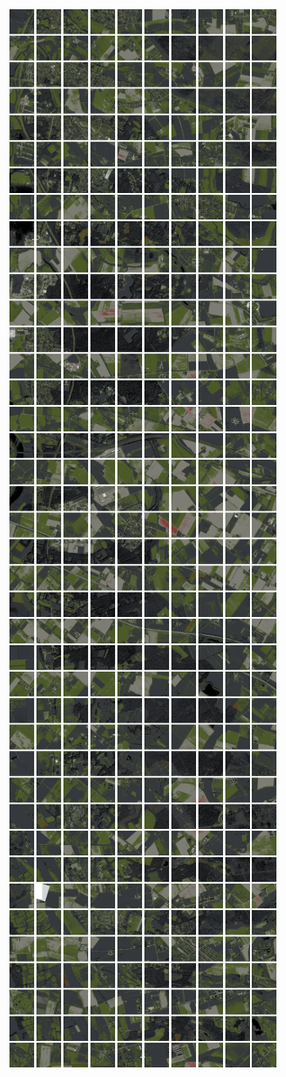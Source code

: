 <html>
<div>
<img src="https://github.com/HakkaTjakka/NL_TILE_MAP/blob/main/18/629/-1033/r.6290.-10330.png" height="44" width="44">
<img src="https://github.com/HakkaTjakka/NL_TILE_MAP/blob/main/18/629/-1033/r.6291.-10330.png" height="44" width="44">
<img src="https://github.com/HakkaTjakka/NL_TILE_MAP/blob/main/18/629/-1033/r.6292.-10330.png" height="44" width="44">
<img src="https://github.com/HakkaTjakka/NL_TILE_MAP/blob/main/18/629/-1033/r.6293.-10330.png" height="44" width="44">
<img src="https://github.com/HakkaTjakka/NL_TILE_MAP/blob/main/18/629/-1033/r.6294.-10330.png" height="44" width="44">
<img src="https://github.com/HakkaTjakka/NL_TILE_MAP/blob/main/18/629/-1033/r.6295.-10330.png" height="44" width="44">
<img src="https://github.com/HakkaTjakka/NL_TILE_MAP/blob/main/18/629/-1033/r.6296.-10330.png" height="44" width="44">
<img src="https://github.com/HakkaTjakka/NL_TILE_MAP/blob/main/18/629/-1033/r.6297.-10330.png" height="44" width="44">
<img src="https://github.com/HakkaTjakka/NL_TILE_MAP/blob/main/18/629/-1033/r.6298.-10330.png" height="44" width="44">
<img src="https://github.com/HakkaTjakka/NL_TILE_MAP/blob/main/18/629/-1033/r.6299.-10330.png" height="44" width="44">
<img src="https://github.com/HakkaTjakka/NL_TILE_MAP/blob/main/18/630/-1033/r.6300.-10330.png" height="44" width="44">
<img src="https://github.com/HakkaTjakka/NL_TILE_MAP/blob/main/18/630/-1033/r.6301.-10330.png" height="44" width="44">
<img src="https://github.com/HakkaTjakka/NL_TILE_MAP/blob/main/18/630/-1033/r.6302.-10330.png" height="44" width="44">
<img src="https://github.com/HakkaTjakka/NL_TILE_MAP/blob/main/18/630/-1033/r.6303.-10330.png" height="44" width="44">
<img src="https://github.com/HakkaTjakka/NL_TILE_MAP/blob/main/18/630/-1033/r.6304.-10330.png" height="44" width="44">
<img src="https://github.com/HakkaTjakka/NL_TILE_MAP/blob/main/18/630/-1033/r.6305.-10330.png" height="44" width="44">
<img src="https://github.com/HakkaTjakka/NL_TILE_MAP/blob/main/18/630/-1033/r.6306.-10330.png" height="44" width="44">
<img src="https://github.com/HakkaTjakka/NL_TILE_MAP/blob/main/18/630/-1033/r.6307.-10330.png" height="44" width="44">
<img src="https://github.com/HakkaTjakka/NL_TILE_MAP/blob/main/18/630/-1033/r.6308.-10330.png" height="44" width="44">
<img src="https://github.com/HakkaTjakka/NL_TILE_MAP/blob/main/18/630/-1033/r.6309.-10330.png" height="44" width="44">
<br>
<img src="https://github.com/HakkaTjakka/NL_TILE_MAP/blob/main/18/629/-1033/r.6290.-10329.png" height="44" width="44">
<img src="https://github.com/HakkaTjakka/NL_TILE_MAP/blob/main/18/629/-1033/r.6291.-10329.png" height="44" width="44">
<img src="https://github.com/HakkaTjakka/NL_TILE_MAP/blob/main/18/629/-1033/r.6292.-10329.png" height="44" width="44">
<img src="https://github.com/HakkaTjakka/NL_TILE_MAP/blob/main/18/629/-1033/r.6293.-10329.png" height="44" width="44">
<img src="https://github.com/HakkaTjakka/NL_TILE_MAP/blob/main/18/629/-1033/r.6294.-10329.png" height="44" width="44">
<img src="https://github.com/HakkaTjakka/NL_TILE_MAP/blob/main/18/629/-1033/r.6295.-10329.png" height="44" width="44">
<img src="https://github.com/HakkaTjakka/NL_TILE_MAP/blob/main/18/629/-1033/r.6296.-10329.png" height="44" width="44">
<img src="https://github.com/HakkaTjakka/NL_TILE_MAP/blob/main/18/629/-1033/r.6297.-10329.png" height="44" width="44">
<img src="https://github.com/HakkaTjakka/NL_TILE_MAP/blob/main/18/629/-1033/r.6298.-10329.png" height="44" width="44">
<img src="https://github.com/HakkaTjakka/NL_TILE_MAP/blob/main/18/629/-1033/r.6299.-10329.png" height="44" width="44">
<img src="https://github.com/HakkaTjakka/NL_TILE_MAP/blob/main/18/630/-1033/r.6300.-10329.png" height="44" width="44">
<img src="https://github.com/HakkaTjakka/NL_TILE_MAP/blob/main/18/630/-1033/r.6301.-10329.png" height="44" width="44">
<img src="https://github.com/HakkaTjakka/NL_TILE_MAP/blob/main/18/630/-1033/r.6302.-10329.png" height="44" width="44">
<img src="https://github.com/HakkaTjakka/NL_TILE_MAP/blob/main/18/630/-1033/r.6303.-10329.png" height="44" width="44">
<img src="https://github.com/HakkaTjakka/NL_TILE_MAP/blob/main/18/630/-1033/r.6304.-10329.png" height="44" width="44">
<img src="https://github.com/HakkaTjakka/NL_TILE_MAP/blob/main/18/630/-1033/r.6305.-10329.png" height="44" width="44">
<img src="https://github.com/HakkaTjakka/NL_TILE_MAP/blob/main/18/630/-1033/r.6306.-10329.png" height="44" width="44">
<img src="https://github.com/HakkaTjakka/NL_TILE_MAP/blob/main/18/630/-1033/r.6307.-10329.png" height="44" width="44">
<img src="https://github.com/HakkaTjakka/NL_TILE_MAP/blob/main/18/630/-1033/r.6308.-10329.png" height="44" width="44">
<img src="https://github.com/HakkaTjakka/NL_TILE_MAP/blob/main/18/630/-1033/r.6309.-10329.png" height="44" width="44">
<br>
<img src="https://github.com/HakkaTjakka/NL_TILE_MAP/blob/main/18/629/-1033/r.6290.-10328.png" height="44" width="44">
<img src="https://github.com/HakkaTjakka/NL_TILE_MAP/blob/main/18/629/-1033/r.6291.-10328.png" height="44" width="44">
<img src="https://github.com/HakkaTjakka/NL_TILE_MAP/blob/main/18/629/-1033/r.6292.-10328.png" height="44" width="44">
<img src="https://github.com/HakkaTjakka/NL_TILE_MAP/blob/main/18/629/-1033/r.6293.-10328.png" height="44" width="44">
<img src="https://github.com/HakkaTjakka/NL_TILE_MAP/blob/main/18/629/-1033/r.6294.-10328.png" height="44" width="44">
<img src="https://github.com/HakkaTjakka/NL_TILE_MAP/blob/main/18/629/-1033/r.6295.-10328.png" height="44" width="44">
<img src="https://github.com/HakkaTjakka/NL_TILE_MAP/blob/main/18/629/-1033/r.6296.-10328.png" height="44" width="44">
<img src="https://github.com/HakkaTjakka/NL_TILE_MAP/blob/main/18/629/-1033/r.6297.-10328.png" height="44" width="44">
<img src="https://github.com/HakkaTjakka/NL_TILE_MAP/blob/main/18/629/-1033/r.6298.-10328.png" height="44" width="44">
<img src="https://github.com/HakkaTjakka/NL_TILE_MAP/blob/main/18/629/-1033/r.6299.-10328.png" height="44" width="44">
<img src="https://github.com/HakkaTjakka/NL_TILE_MAP/blob/main/18/630/-1033/r.6300.-10328.png" height="44" width="44">
<img src="https://github.com/HakkaTjakka/NL_TILE_MAP/blob/main/18/630/-1033/r.6301.-10328.png" height="44" width="44">
<img src="https://github.com/HakkaTjakka/NL_TILE_MAP/blob/main/18/630/-1033/r.6302.-10328.png" height="44" width="44">
<img src="https://github.com/HakkaTjakka/NL_TILE_MAP/blob/main/18/630/-1033/r.6303.-10328.png" height="44" width="44">
<img src="https://github.com/HakkaTjakka/NL_TILE_MAP/blob/main/18/630/-1033/r.6304.-10328.png" height="44" width="44">
<img src="https://github.com/HakkaTjakka/NL_TILE_MAP/blob/main/18/630/-1033/r.6305.-10328.png" height="44" width="44">
<img src="https://github.com/HakkaTjakka/NL_TILE_MAP/blob/main/18/630/-1033/r.6306.-10328.png" height="44" width="44">
<img src="https://github.com/HakkaTjakka/NL_TILE_MAP/blob/main/18/630/-1033/r.6307.-10328.png" height="44" width="44">
<img src="https://github.com/HakkaTjakka/NL_TILE_MAP/blob/main/18/630/-1033/r.6308.-10328.png" height="44" width="44">
<img src="https://github.com/HakkaTjakka/NL_TILE_MAP/blob/main/18/630/-1033/r.6309.-10328.png" height="44" width="44">
<br>
<img src="https://github.com/HakkaTjakka/NL_TILE_MAP/blob/main/18/629/-1033/r.6290.-10327.png" height="44" width="44">
<img src="https://github.com/HakkaTjakka/NL_TILE_MAP/blob/main/18/629/-1033/r.6291.-10327.png" height="44" width="44">
<img src="https://github.com/HakkaTjakka/NL_TILE_MAP/blob/main/18/629/-1033/r.6292.-10327.png" height="44" width="44">
<img src="https://github.com/HakkaTjakka/NL_TILE_MAP/blob/main/18/629/-1033/r.6293.-10327.png" height="44" width="44">
<img src="https://github.com/HakkaTjakka/NL_TILE_MAP/blob/main/18/629/-1033/r.6294.-10327.png" height="44" width="44">
<img src="https://github.com/HakkaTjakka/NL_TILE_MAP/blob/main/18/629/-1033/r.6295.-10327.png" height="44" width="44">
<img src="https://github.com/HakkaTjakka/NL_TILE_MAP/blob/main/18/629/-1033/r.6296.-10327.png" height="44" width="44">
<img src="https://github.com/HakkaTjakka/NL_TILE_MAP/blob/main/18/629/-1033/r.6297.-10327.png" height="44" width="44">
<img src="https://github.com/HakkaTjakka/NL_TILE_MAP/blob/main/18/629/-1033/r.6298.-10327.png" height="44" width="44">
<img src="https://github.com/HakkaTjakka/NL_TILE_MAP/blob/main/18/629/-1033/r.6299.-10327.png" height="44" width="44">
<img src="https://github.com/HakkaTjakka/NL_TILE_MAP/blob/main/18/630/-1033/r.6300.-10327.png" height="44" width="44">
<img src="https://github.com/HakkaTjakka/NL_TILE_MAP/blob/main/18/630/-1033/r.6301.-10327.png" height="44" width="44">
<img src="https://github.com/HakkaTjakka/NL_TILE_MAP/blob/main/18/630/-1033/r.6302.-10327.png" height="44" width="44">
<img src="https://github.com/HakkaTjakka/NL_TILE_MAP/blob/main/18/630/-1033/r.6303.-10327.png" height="44" width="44">
<img src="https://github.com/HakkaTjakka/NL_TILE_MAP/blob/main/18/630/-1033/r.6304.-10327.png" height="44" width="44">
<img src="https://github.com/HakkaTjakka/NL_TILE_MAP/blob/main/18/630/-1033/r.6305.-10327.png" height="44" width="44">
<img src="https://github.com/HakkaTjakka/NL_TILE_MAP/blob/main/18/630/-1033/r.6306.-10327.png" height="44" width="44">
<img src="https://github.com/HakkaTjakka/NL_TILE_MAP/blob/main/18/630/-1033/r.6307.-10327.png" height="44" width="44">
<img src="https://github.com/HakkaTjakka/NL_TILE_MAP/blob/main/18/630/-1033/r.6308.-10327.png" height="44" width="44">
<img src="https://github.com/HakkaTjakka/NL_TILE_MAP/blob/main/18/630/-1033/r.6309.-10327.png" height="44" width="44">
<br>
<img src="https://github.com/HakkaTjakka/NL_TILE_MAP/blob/main/18/629/-1033/r.6290.-10326.png" height="44" width="44">
<img src="https://github.com/HakkaTjakka/NL_TILE_MAP/blob/main/18/629/-1033/r.6291.-10326.png" height="44" width="44">
<img src="https://github.com/HakkaTjakka/NL_TILE_MAP/blob/main/18/629/-1033/r.6292.-10326.png" height="44" width="44">
<img src="https://github.com/HakkaTjakka/NL_TILE_MAP/blob/main/18/629/-1033/r.6293.-10326.png" height="44" width="44">
<img src="https://github.com/HakkaTjakka/NL_TILE_MAP/blob/main/18/629/-1033/r.6294.-10326.png" height="44" width="44">
<img src="https://github.com/HakkaTjakka/NL_TILE_MAP/blob/main/18/629/-1033/r.6295.-10326.png" height="44" width="44">
<img src="https://github.com/HakkaTjakka/NL_TILE_MAP/blob/main/18/629/-1033/r.6296.-10326.png" height="44" width="44">
<img src="https://github.com/HakkaTjakka/NL_TILE_MAP/blob/main/18/629/-1033/r.6297.-10326.png" height="44" width="44">
<img src="https://github.com/HakkaTjakka/NL_TILE_MAP/blob/main/18/629/-1033/r.6298.-10326.png" height="44" width="44">
<img src="https://github.com/HakkaTjakka/NL_TILE_MAP/blob/main/18/629/-1033/r.6299.-10326.png" height="44" width="44">
<img src="https://github.com/HakkaTjakka/NL_TILE_MAP/blob/main/18/630/-1033/r.6300.-10326.png" height="44" width="44">
<img src="https://github.com/HakkaTjakka/NL_TILE_MAP/blob/main/18/630/-1033/r.6301.-10326.png" height="44" width="44">
<img src="https://github.com/HakkaTjakka/NL_TILE_MAP/blob/main/18/630/-1033/r.6302.-10326.png" height="44" width="44">
<img src="https://github.com/HakkaTjakka/NL_TILE_MAP/blob/main/18/630/-1033/r.6303.-10326.png" height="44" width="44">
<img src="https://github.com/HakkaTjakka/NL_TILE_MAP/blob/main/18/630/-1033/r.6304.-10326.png" height="44" width="44">
<img src="https://github.com/HakkaTjakka/NL_TILE_MAP/blob/main/18/630/-1033/r.6305.-10326.png" height="44" width="44">
<img src="https://github.com/HakkaTjakka/NL_TILE_MAP/blob/main/18/630/-1033/r.6306.-10326.png" height="44" width="44">
<img src="https://github.com/HakkaTjakka/NL_TILE_MAP/blob/main/18/630/-1033/r.6307.-10326.png" height="44" width="44">
<img src="https://github.com/HakkaTjakka/NL_TILE_MAP/blob/main/18/630/-1033/r.6308.-10326.png" height="44" width="44">
<img src="https://github.com/HakkaTjakka/NL_TILE_MAP/blob/main/18/630/-1033/r.6309.-10326.png" height="44" width="44">
<br>
<img src="https://github.com/HakkaTjakka/NL_TILE_MAP/blob/main/18/629/-1033/r.6290.-10325.png" height="44" width="44">
<img src="https://github.com/HakkaTjakka/NL_TILE_MAP/blob/main/18/629/-1033/r.6291.-10325.png" height="44" width="44">
<img src="https://github.com/HakkaTjakka/NL_TILE_MAP/blob/main/18/629/-1033/r.6292.-10325.png" height="44" width="44">
<img src="https://github.com/HakkaTjakka/NL_TILE_MAP/blob/main/18/629/-1033/r.6293.-10325.png" height="44" width="44">
<img src="https://github.com/HakkaTjakka/NL_TILE_MAP/blob/main/18/629/-1033/r.6294.-10325.png" height="44" width="44">
<img src="https://github.com/HakkaTjakka/NL_TILE_MAP/blob/main/18/629/-1033/r.6295.-10325.png" height="44" width="44">
<img src="https://github.com/HakkaTjakka/NL_TILE_MAP/blob/main/18/629/-1033/r.6296.-10325.png" height="44" width="44">
<img src="https://github.com/HakkaTjakka/NL_TILE_MAP/blob/main/18/629/-1033/r.6297.-10325.png" height="44" width="44">
<img src="https://github.com/HakkaTjakka/NL_TILE_MAP/blob/main/18/629/-1033/r.6298.-10325.png" height="44" width="44">
<img src="https://github.com/HakkaTjakka/NL_TILE_MAP/blob/main/18/629/-1033/r.6299.-10325.png" height="44" width="44">
<img src="https://github.com/HakkaTjakka/NL_TILE_MAP/blob/main/18/630/-1033/r.6300.-10325.png" height="44" width="44">
<img src="https://github.com/HakkaTjakka/NL_TILE_MAP/blob/main/18/630/-1033/r.6301.-10325.png" height="44" width="44">
<img src="https://github.com/HakkaTjakka/NL_TILE_MAP/blob/main/18/630/-1033/r.6302.-10325.png" height="44" width="44">
<img src="https://github.com/HakkaTjakka/NL_TILE_MAP/blob/main/18/630/-1033/r.6303.-10325.png" height="44" width="44">
<img src="https://github.com/HakkaTjakka/NL_TILE_MAP/blob/main/18/630/-1033/r.6304.-10325.png" height="44" width="44">
<img src="https://github.com/HakkaTjakka/NL_TILE_MAP/blob/main/18/630/-1033/r.6305.-10325.png" height="44" width="44">
<img src="https://github.com/HakkaTjakka/NL_TILE_MAP/blob/main/18/630/-1033/r.6306.-10325.png" height="44" width="44">
<img src="https://github.com/HakkaTjakka/NL_TILE_MAP/blob/main/18/630/-1033/r.6307.-10325.png" height="44" width="44">
<img src="https://github.com/HakkaTjakka/NL_TILE_MAP/blob/main/18/630/-1033/r.6308.-10325.png" height="44" width="44">
<img src="https://github.com/HakkaTjakka/NL_TILE_MAP/blob/main/18/630/-1033/r.6309.-10325.png" height="44" width="44">
<br>
<img src="https://github.com/HakkaTjakka/NL_TILE_MAP/blob/main/18/629/-1033/r.6290.-10324.png" height="44" width="44">
<img src="https://github.com/HakkaTjakka/NL_TILE_MAP/blob/main/18/629/-1033/r.6291.-10324.png" height="44" width="44">
<img src="https://github.com/HakkaTjakka/NL_TILE_MAP/blob/main/18/629/-1033/r.6292.-10324.png" height="44" width="44">
<img src="https://github.com/HakkaTjakka/NL_TILE_MAP/blob/main/18/629/-1033/r.6293.-10324.png" height="44" width="44">
<img src="https://github.com/HakkaTjakka/NL_TILE_MAP/blob/main/18/629/-1033/r.6294.-10324.png" height="44" width="44">
<img src="https://github.com/HakkaTjakka/NL_TILE_MAP/blob/main/18/629/-1033/r.6295.-10324.png" height="44" width="44">
<img src="https://github.com/HakkaTjakka/NL_TILE_MAP/blob/main/18/629/-1033/r.6296.-10324.png" height="44" width="44">
<img src="https://github.com/HakkaTjakka/NL_TILE_MAP/blob/main/18/629/-1033/r.6297.-10324.png" height="44" width="44">
<img src="https://github.com/HakkaTjakka/NL_TILE_MAP/blob/main/18/629/-1033/r.6298.-10324.png" height="44" width="44">
<img src="https://github.com/HakkaTjakka/NL_TILE_MAP/blob/main/18/629/-1033/r.6299.-10324.png" height="44" width="44">
<img src="https://github.com/HakkaTjakka/NL_TILE_MAP/blob/main/18/630/-1033/r.6300.-10324.png" height="44" width="44">
<img src="https://github.com/HakkaTjakka/NL_TILE_MAP/blob/main/18/630/-1033/r.6301.-10324.png" height="44" width="44">
<img src="https://github.com/HakkaTjakka/NL_TILE_MAP/blob/main/18/630/-1033/r.6302.-10324.png" height="44" width="44">
<img src="https://github.com/HakkaTjakka/NL_TILE_MAP/blob/main/18/630/-1033/r.6303.-10324.png" height="44" width="44">
<img src="https://github.com/HakkaTjakka/NL_TILE_MAP/blob/main/18/630/-1033/r.6304.-10324.png" height="44" width="44">
<img src="https://github.com/HakkaTjakka/NL_TILE_MAP/blob/main/18/630/-1033/r.6305.-10324.png" height="44" width="44">
<img src="https://github.com/HakkaTjakka/NL_TILE_MAP/blob/main/18/630/-1033/r.6306.-10324.png" height="44" width="44">
<img src="https://github.com/HakkaTjakka/NL_TILE_MAP/blob/main/18/630/-1033/r.6307.-10324.png" height="44" width="44">
<img src="https://github.com/HakkaTjakka/NL_TILE_MAP/blob/main/18/630/-1033/r.6308.-10324.png" height="44" width="44">
<img src="https://github.com/HakkaTjakka/NL_TILE_MAP/blob/main/18/630/-1033/r.6309.-10324.png" height="44" width="44">
<br>
<img src="https://github.com/HakkaTjakka/NL_TILE_MAP/blob/main/18/629/-1033/r.6290.-10323.png" height="44" width="44">
<img src="https://github.com/HakkaTjakka/NL_TILE_MAP/blob/main/18/629/-1033/r.6291.-10323.png" height="44" width="44">
<img src="https://github.com/HakkaTjakka/NL_TILE_MAP/blob/main/18/629/-1033/r.6292.-10323.png" height="44" width="44">
<img src="https://github.com/HakkaTjakka/NL_TILE_MAP/blob/main/18/629/-1033/r.6293.-10323.png" height="44" width="44">
<img src="https://github.com/HakkaTjakka/NL_TILE_MAP/blob/main/18/629/-1033/r.6294.-10323.png" height="44" width="44">
<img src="https://github.com/HakkaTjakka/NL_TILE_MAP/blob/main/18/629/-1033/r.6295.-10323.png" height="44" width="44">
<img src="https://github.com/HakkaTjakka/NL_TILE_MAP/blob/main/18/629/-1033/r.6296.-10323.png" height="44" width="44">
<img src="https://github.com/HakkaTjakka/NL_TILE_MAP/blob/main/18/629/-1033/r.6297.-10323.png" height="44" width="44">
<img src="https://github.com/HakkaTjakka/NL_TILE_MAP/blob/main/18/629/-1033/r.6298.-10323.png" height="44" width="44">
<img src="https://github.com/HakkaTjakka/NL_TILE_MAP/blob/main/18/629/-1033/r.6299.-10323.png" height="44" width="44">
<img src="https://github.com/HakkaTjakka/NL_TILE_MAP/blob/main/18/630/-1033/r.6300.-10323.png" height="44" width="44">
<img src="https://github.com/HakkaTjakka/NL_TILE_MAP/blob/main/18/630/-1033/r.6301.-10323.png" height="44" width="44">
<img src="https://github.com/HakkaTjakka/NL_TILE_MAP/blob/main/18/630/-1033/r.6302.-10323.png" height="44" width="44">
<img src="https://github.com/HakkaTjakka/NL_TILE_MAP/blob/main/18/630/-1033/r.6303.-10323.png" height="44" width="44">
<img src="https://github.com/HakkaTjakka/NL_TILE_MAP/blob/main/18/630/-1033/r.6304.-10323.png" height="44" width="44">
<img src="https://github.com/HakkaTjakka/NL_TILE_MAP/blob/main/18/630/-1033/r.6305.-10323.png" height="44" width="44">
<img src="https://github.com/HakkaTjakka/NL_TILE_MAP/blob/main/18/630/-1033/r.6306.-10323.png" height="44" width="44">
<img src="https://github.com/HakkaTjakka/NL_TILE_MAP/blob/main/18/630/-1033/r.6307.-10323.png" height="44" width="44">
<img src="https://github.com/HakkaTjakka/NL_TILE_MAP/blob/main/18/630/-1033/r.6308.-10323.png" height="44" width="44">
<img src="https://github.com/HakkaTjakka/NL_TILE_MAP/blob/main/18/630/-1033/r.6309.-10323.png" height="44" width="44">
<br>
<img src="https://github.com/HakkaTjakka/NL_TILE_MAP/blob/main/18/629/-1033/r.6290.-10322.png" height="44" width="44">
<img src="https://github.com/HakkaTjakka/NL_TILE_MAP/blob/main/18/629/-1033/r.6291.-10322.png" height="44" width="44">
<img src="https://github.com/HakkaTjakka/NL_TILE_MAP/blob/main/18/629/-1033/r.6292.-10322.png" height="44" width="44">
<img src="https://github.com/HakkaTjakka/NL_TILE_MAP/blob/main/18/629/-1033/r.6293.-10322.png" height="44" width="44">
<img src="https://github.com/HakkaTjakka/NL_TILE_MAP/blob/main/18/629/-1033/r.6294.-10322.png" height="44" width="44">
<img src="https://github.com/HakkaTjakka/NL_TILE_MAP/blob/main/18/629/-1033/r.6295.-10322.png" height="44" width="44">
<img src="https://github.com/HakkaTjakka/NL_TILE_MAP/blob/main/18/629/-1033/r.6296.-10322.png" height="44" width="44">
<img src="https://github.com/HakkaTjakka/NL_TILE_MAP/blob/main/18/629/-1033/r.6297.-10322.png" height="44" width="44">
<img src="https://github.com/HakkaTjakka/NL_TILE_MAP/blob/main/18/629/-1033/r.6298.-10322.png" height="44" width="44">
<img src="https://github.com/HakkaTjakka/NL_TILE_MAP/blob/main/18/629/-1033/r.6299.-10322.png" height="44" width="44">
<img src="https://github.com/HakkaTjakka/NL_TILE_MAP/blob/main/18/630/-1033/r.6300.-10322.png" height="44" width="44">
<img src="https://github.com/HakkaTjakka/NL_TILE_MAP/blob/main/18/630/-1033/r.6301.-10322.png" height="44" width="44">
<img src="https://github.com/HakkaTjakka/NL_TILE_MAP/blob/main/18/630/-1033/r.6302.-10322.png" height="44" width="44">
<img src="https://github.com/HakkaTjakka/NL_TILE_MAP/blob/main/18/630/-1033/r.6303.-10322.png" height="44" width="44">
<img src="https://github.com/HakkaTjakka/NL_TILE_MAP/blob/main/18/630/-1033/r.6304.-10322.png" height="44" width="44">
<img src="https://github.com/HakkaTjakka/NL_TILE_MAP/blob/main/18/630/-1033/r.6305.-10322.png" height="44" width="44">
<img src="https://github.com/HakkaTjakka/NL_TILE_MAP/blob/main/18/630/-1033/r.6306.-10322.png" height="44" width="44">
<img src="https://github.com/HakkaTjakka/NL_TILE_MAP/blob/main/18/630/-1033/r.6307.-10322.png" height="44" width="44">
<img src="https://github.com/HakkaTjakka/NL_TILE_MAP/blob/main/18/630/-1033/r.6308.-10322.png" height="44" width="44">
<img src="https://github.com/HakkaTjakka/NL_TILE_MAP/blob/main/18/630/-1033/r.6309.-10322.png" height="44" width="44">
<br>
<img src="https://github.com/HakkaTjakka/NL_TILE_MAP/blob/main/18/629/-1033/r.6290.-10321.png" height="44" width="44">
<img src="https://github.com/HakkaTjakka/NL_TILE_MAP/blob/main/18/629/-1033/r.6291.-10321.png" height="44" width="44">
<img src="https://github.com/HakkaTjakka/NL_TILE_MAP/blob/main/18/629/-1033/r.6292.-10321.png" height="44" width="44">
<img src="https://github.com/HakkaTjakka/NL_TILE_MAP/blob/main/18/629/-1033/r.6293.-10321.png" height="44" width="44">
<img src="https://github.com/HakkaTjakka/NL_TILE_MAP/blob/main/18/629/-1033/r.6294.-10321.png" height="44" width="44">
<img src="https://github.com/HakkaTjakka/NL_TILE_MAP/blob/main/18/629/-1033/r.6295.-10321.png" height="44" width="44">
<img src="https://github.com/HakkaTjakka/NL_TILE_MAP/blob/main/18/629/-1033/r.6296.-10321.png" height="44" width="44">
<img src="https://github.com/HakkaTjakka/NL_TILE_MAP/blob/main/18/629/-1033/r.6297.-10321.png" height="44" width="44">
<img src="https://github.com/HakkaTjakka/NL_TILE_MAP/blob/main/18/629/-1033/r.6298.-10321.png" height="44" width="44">
<img src="https://github.com/HakkaTjakka/NL_TILE_MAP/blob/main/18/629/-1033/r.6299.-10321.png" height="44" width="44">
<img src="https://github.com/HakkaTjakka/NL_TILE_MAP/blob/main/18/630/-1033/r.6300.-10321.png" height="44" width="44">
<img src="https://github.com/HakkaTjakka/NL_TILE_MAP/blob/main/18/630/-1033/r.6301.-10321.png" height="44" width="44">
<img src="https://github.com/HakkaTjakka/NL_TILE_MAP/blob/main/18/630/-1033/r.6302.-10321.png" height="44" width="44">
<img src="https://github.com/HakkaTjakka/NL_TILE_MAP/blob/main/18/630/-1033/r.6303.-10321.png" height="44" width="44">
<img src="https://github.com/HakkaTjakka/NL_TILE_MAP/blob/main/18/630/-1033/r.6304.-10321.png" height="44" width="44">
<img src="https://github.com/HakkaTjakka/NL_TILE_MAP/blob/main/18/630/-1033/r.6305.-10321.png" height="44" width="44">
<img src="https://github.com/HakkaTjakka/NL_TILE_MAP/blob/main/18/630/-1033/r.6306.-10321.png" height="44" width="44">
<img src="https://github.com/HakkaTjakka/NL_TILE_MAP/blob/main/18/630/-1033/r.6307.-10321.png" height="44" width="44">
<img src="https://github.com/HakkaTjakka/NL_TILE_MAP/blob/main/18/630/-1033/r.6308.-10321.png" height="44" width="44">
<img src="https://github.com/HakkaTjakka/NL_TILE_MAP/blob/main/18/630/-1033/r.6309.-10321.png" height="44" width="44">
<br>
<img src="https://github.com/HakkaTjakka/NL_TILE_MAP/blob/main/18/629/-1032/r.6290.-10320.png" height="44" width="44">
<img src="https://github.com/HakkaTjakka/NL_TILE_MAP/blob/main/18/629/-1032/r.6291.-10320.png" height="44" width="44">
<img src="https://github.com/HakkaTjakka/NL_TILE_MAP/blob/main/18/629/-1032/r.6292.-10320.png" height="44" width="44">
<img src="https://github.com/HakkaTjakka/NL_TILE_MAP/blob/main/18/629/-1032/r.6293.-10320.png" height="44" width="44">
<img src="https://github.com/HakkaTjakka/NL_TILE_MAP/blob/main/18/629/-1032/r.6294.-10320.png" height="44" width="44">
<img src="https://github.com/HakkaTjakka/NL_TILE_MAP/blob/main/18/629/-1032/r.6295.-10320.png" height="44" width="44">
<img src="https://github.com/HakkaTjakka/NL_TILE_MAP/blob/main/18/629/-1032/r.6296.-10320.png" height="44" width="44">
<img src="https://github.com/HakkaTjakka/NL_TILE_MAP/blob/main/18/629/-1032/r.6297.-10320.png" height="44" width="44">
<img src="https://github.com/HakkaTjakka/NL_TILE_MAP/blob/main/18/629/-1032/r.6298.-10320.png" height="44" width="44">
<img src="https://github.com/HakkaTjakka/NL_TILE_MAP/blob/main/18/629/-1032/r.6299.-10320.png" height="44" width="44">
<img src="https://github.com/HakkaTjakka/NL_TILE_MAP/blob/main/18/630/-1032/r.6300.-10320.png" height="44" width="44">
<img src="https://github.com/HakkaTjakka/NL_TILE_MAP/blob/main/18/630/-1032/r.6301.-10320.png" height="44" width="44">
<img src="https://github.com/HakkaTjakka/NL_TILE_MAP/blob/main/18/630/-1032/r.6302.-10320.png" height="44" width="44">
<img src="https://github.com/HakkaTjakka/NL_TILE_MAP/blob/main/18/630/-1032/r.6303.-10320.png" height="44" width="44">
<img src="https://github.com/HakkaTjakka/NL_TILE_MAP/blob/main/18/630/-1032/r.6304.-10320.png" height="44" width="44">
<img src="https://github.com/HakkaTjakka/NL_TILE_MAP/blob/main/18/630/-1032/r.6305.-10320.png" height="44" width="44">
<img src="https://github.com/HakkaTjakka/NL_TILE_MAP/blob/main/18/630/-1032/r.6306.-10320.png" height="44" width="44">
<img src="https://github.com/HakkaTjakka/NL_TILE_MAP/blob/main/18/630/-1032/r.6307.-10320.png" height="44" width="44">
<img src="https://github.com/HakkaTjakka/NL_TILE_MAP/blob/main/18/630/-1032/r.6308.-10320.png" height="44" width="44">
<img src="https://github.com/HakkaTjakka/NL_TILE_MAP/blob/main/18/630/-1032/r.6309.-10320.png" height="44" width="44">
<br>
<img src="https://github.com/HakkaTjakka/NL_TILE_MAP/blob/main/18/629/-1032/r.6290.-10319.png" height="44" width="44">
<img src="https://github.com/HakkaTjakka/NL_TILE_MAP/blob/main/18/629/-1032/r.6291.-10319.png" height="44" width="44">
<img src="https://github.com/HakkaTjakka/NL_TILE_MAP/blob/main/18/629/-1032/r.6292.-10319.png" height="44" width="44">
<img src="https://github.com/HakkaTjakka/NL_TILE_MAP/blob/main/18/629/-1032/r.6293.-10319.png" height="44" width="44">
<img src="https://github.com/HakkaTjakka/NL_TILE_MAP/blob/main/18/629/-1032/r.6294.-10319.png" height="44" width="44">
<img src="https://github.com/HakkaTjakka/NL_TILE_MAP/blob/main/18/629/-1032/r.6295.-10319.png" height="44" width="44">
<img src="https://github.com/HakkaTjakka/NL_TILE_MAP/blob/main/18/629/-1032/r.6296.-10319.png" height="44" width="44">
<img src="https://github.com/HakkaTjakka/NL_TILE_MAP/blob/main/18/629/-1032/r.6297.-10319.png" height="44" width="44">
<img src="https://github.com/HakkaTjakka/NL_TILE_MAP/blob/main/18/629/-1032/r.6298.-10319.png" height="44" width="44">
<img src="https://github.com/HakkaTjakka/NL_TILE_MAP/blob/main/18/629/-1032/r.6299.-10319.png" height="44" width="44">
<img src="https://github.com/HakkaTjakka/NL_TILE_MAP/blob/main/18/630/-1032/r.6300.-10319.png" height="44" width="44">
<img src="https://github.com/HakkaTjakka/NL_TILE_MAP/blob/main/18/630/-1032/r.6301.-10319.png" height="44" width="44">
<img src="https://github.com/HakkaTjakka/NL_TILE_MAP/blob/main/18/630/-1032/r.6302.-10319.png" height="44" width="44">
<img src="https://github.com/HakkaTjakka/NL_TILE_MAP/blob/main/18/630/-1032/r.6303.-10319.png" height="44" width="44">
<img src="https://github.com/HakkaTjakka/NL_TILE_MAP/blob/main/18/630/-1032/r.6304.-10319.png" height="44" width="44">
<img src="https://github.com/HakkaTjakka/NL_TILE_MAP/blob/main/18/630/-1032/r.6305.-10319.png" height="44" width="44">
<img src="https://github.com/HakkaTjakka/NL_TILE_MAP/blob/main/18/630/-1032/r.6306.-10319.png" height="44" width="44">
<img src="https://github.com/HakkaTjakka/NL_TILE_MAP/blob/main/18/630/-1032/r.6307.-10319.png" height="44" width="44">
<img src="https://github.com/HakkaTjakka/NL_TILE_MAP/blob/main/18/630/-1032/r.6308.-10319.png" height="44" width="44">
<img src="https://github.com/HakkaTjakka/NL_TILE_MAP/blob/main/18/630/-1032/r.6309.-10319.png" height="44" width="44">
<br>
<img src="https://github.com/HakkaTjakka/NL_TILE_MAP/blob/main/18/629/-1032/r.6290.-10318.png" height="44" width="44">
<img src="https://github.com/HakkaTjakka/NL_TILE_MAP/blob/main/18/629/-1032/r.6291.-10318.png" height="44" width="44">
<img src="https://github.com/HakkaTjakka/NL_TILE_MAP/blob/main/18/629/-1032/r.6292.-10318.png" height="44" width="44">
<img src="https://github.com/HakkaTjakka/NL_TILE_MAP/blob/main/18/629/-1032/r.6293.-10318.png" height="44" width="44">
<img src="https://github.com/HakkaTjakka/NL_TILE_MAP/blob/main/18/629/-1032/r.6294.-10318.png" height="44" width="44">
<img src="https://github.com/HakkaTjakka/NL_TILE_MAP/blob/main/18/629/-1032/r.6295.-10318.png" height="44" width="44">
<img src="https://github.com/HakkaTjakka/NL_TILE_MAP/blob/main/18/629/-1032/r.6296.-10318.png" height="44" width="44">
<img src="https://github.com/HakkaTjakka/NL_TILE_MAP/blob/main/18/629/-1032/r.6297.-10318.png" height="44" width="44">
<img src="https://github.com/HakkaTjakka/NL_TILE_MAP/blob/main/18/629/-1032/r.6298.-10318.png" height="44" width="44">
<img src="https://github.com/HakkaTjakka/NL_TILE_MAP/blob/main/18/629/-1032/r.6299.-10318.png" height="44" width="44">
<img src="https://github.com/HakkaTjakka/NL_TILE_MAP/blob/main/18/630/-1032/r.6300.-10318.png" height="44" width="44">
<img src="https://github.com/HakkaTjakka/NL_TILE_MAP/blob/main/18/630/-1032/r.6301.-10318.png" height="44" width="44">
<img src="https://github.com/HakkaTjakka/NL_TILE_MAP/blob/main/18/630/-1032/r.6302.-10318.png" height="44" width="44">
<img src="https://github.com/HakkaTjakka/NL_TILE_MAP/blob/main/18/630/-1032/r.6303.-10318.png" height="44" width="44">
<img src="https://github.com/HakkaTjakka/NL_TILE_MAP/blob/main/18/630/-1032/r.6304.-10318.png" height="44" width="44">
<img src="https://github.com/HakkaTjakka/NL_TILE_MAP/blob/main/18/630/-1032/r.6305.-10318.png" height="44" width="44">
<img src="https://github.com/HakkaTjakka/NL_TILE_MAP/blob/main/18/630/-1032/r.6306.-10318.png" height="44" width="44">
<img src="https://github.com/HakkaTjakka/NL_TILE_MAP/blob/main/18/630/-1032/r.6307.-10318.png" height="44" width="44">
<img src="https://github.com/HakkaTjakka/NL_TILE_MAP/blob/main/18/630/-1032/r.6308.-10318.png" height="44" width="44">
<img src="https://github.com/HakkaTjakka/NL_TILE_MAP/blob/main/18/630/-1032/r.6309.-10318.png" height="44" width="44">
<br>
<img src="https://github.com/HakkaTjakka/NL_TILE_MAP/blob/main/18/629/-1032/r.6290.-10317.png" height="44" width="44">
<img src="https://github.com/HakkaTjakka/NL_TILE_MAP/blob/main/18/629/-1032/r.6291.-10317.png" height="44" width="44">
<img src="https://github.com/HakkaTjakka/NL_TILE_MAP/blob/main/18/629/-1032/r.6292.-10317.png" height="44" width="44">
<img src="https://github.com/HakkaTjakka/NL_TILE_MAP/blob/main/18/629/-1032/r.6293.-10317.png" height="44" width="44">
<img src="https://github.com/HakkaTjakka/NL_TILE_MAP/blob/main/18/629/-1032/r.6294.-10317.png" height="44" width="44">
<img src="https://github.com/HakkaTjakka/NL_TILE_MAP/blob/main/18/629/-1032/r.6295.-10317.png" height="44" width="44">
<img src="https://github.com/HakkaTjakka/NL_TILE_MAP/blob/main/18/629/-1032/r.6296.-10317.png" height="44" width="44">
<img src="https://github.com/HakkaTjakka/NL_TILE_MAP/blob/main/18/629/-1032/r.6297.-10317.png" height="44" width="44">
<img src="https://github.com/HakkaTjakka/NL_TILE_MAP/blob/main/18/629/-1032/r.6298.-10317.png" height="44" width="44">
<img src="https://github.com/HakkaTjakka/NL_TILE_MAP/blob/main/18/629/-1032/r.6299.-10317.png" height="44" width="44">
<img src="https://github.com/HakkaTjakka/NL_TILE_MAP/blob/main/18/630/-1032/r.6300.-10317.png" height="44" width="44">
<img src="https://github.com/HakkaTjakka/NL_TILE_MAP/blob/main/18/630/-1032/r.6301.-10317.png" height="44" width="44">
<img src="https://github.com/HakkaTjakka/NL_TILE_MAP/blob/main/18/630/-1032/r.6302.-10317.png" height="44" width="44">
<img src="https://github.com/HakkaTjakka/NL_TILE_MAP/blob/main/18/630/-1032/r.6303.-10317.png" height="44" width="44">
<img src="https://github.com/HakkaTjakka/NL_TILE_MAP/blob/main/18/630/-1032/r.6304.-10317.png" height="44" width="44">
<img src="https://github.com/HakkaTjakka/NL_TILE_MAP/blob/main/18/630/-1032/r.6305.-10317.png" height="44" width="44">
<img src="https://github.com/HakkaTjakka/NL_TILE_MAP/blob/main/18/630/-1032/r.6306.-10317.png" height="44" width="44">
<img src="https://github.com/HakkaTjakka/NL_TILE_MAP/blob/main/18/630/-1032/r.6307.-10317.png" height="44" width="44">
<img src="https://github.com/HakkaTjakka/NL_TILE_MAP/blob/main/18/630/-1032/r.6308.-10317.png" height="44" width="44">
<img src="https://github.com/HakkaTjakka/NL_TILE_MAP/blob/main/18/630/-1032/r.6309.-10317.png" height="44" width="44">
<br>
<img src="https://github.com/HakkaTjakka/NL_TILE_MAP/blob/main/18/629/-1032/r.6290.-10316.png" height="44" width="44">
<img src="https://github.com/HakkaTjakka/NL_TILE_MAP/blob/main/18/629/-1032/r.6291.-10316.png" height="44" width="44">
<img src="https://github.com/HakkaTjakka/NL_TILE_MAP/blob/main/18/629/-1032/r.6292.-10316.png" height="44" width="44">
<img src="https://github.com/HakkaTjakka/NL_TILE_MAP/blob/main/18/629/-1032/r.6293.-10316.png" height="44" width="44">
<img src="https://github.com/HakkaTjakka/NL_TILE_MAP/blob/main/18/629/-1032/r.6294.-10316.png" height="44" width="44">
<img src="https://github.com/HakkaTjakka/NL_TILE_MAP/blob/main/18/629/-1032/r.6295.-10316.png" height="44" width="44">
<img src="https://github.com/HakkaTjakka/NL_TILE_MAP/blob/main/18/629/-1032/r.6296.-10316.png" height="44" width="44">
<img src="https://github.com/HakkaTjakka/NL_TILE_MAP/blob/main/18/629/-1032/r.6297.-10316.png" height="44" width="44">
<img src="https://github.com/HakkaTjakka/NL_TILE_MAP/blob/main/18/629/-1032/r.6298.-10316.png" height="44" width="44">
<img src="https://github.com/HakkaTjakka/NL_TILE_MAP/blob/main/18/629/-1032/r.6299.-10316.png" height="44" width="44">
<img src="https://github.com/HakkaTjakka/NL_TILE_MAP/blob/main/18/630/-1032/r.6300.-10316.png" height="44" width="44">
<img src="https://github.com/HakkaTjakka/NL_TILE_MAP/blob/main/18/630/-1032/r.6301.-10316.png" height="44" width="44">
<img src="https://github.com/HakkaTjakka/NL_TILE_MAP/blob/main/18/630/-1032/r.6302.-10316.png" height="44" width="44">
<img src="https://github.com/HakkaTjakka/NL_TILE_MAP/blob/main/18/630/-1032/r.6303.-10316.png" height="44" width="44">
<img src="https://github.com/HakkaTjakka/NL_TILE_MAP/blob/main/18/630/-1032/r.6304.-10316.png" height="44" width="44">
<img src="https://github.com/HakkaTjakka/NL_TILE_MAP/blob/main/18/630/-1032/r.6305.-10316.png" height="44" width="44">
<img src="https://github.com/HakkaTjakka/NL_TILE_MAP/blob/main/18/630/-1032/r.6306.-10316.png" height="44" width="44">
<img src="https://github.com/HakkaTjakka/NL_TILE_MAP/blob/main/18/630/-1032/r.6307.-10316.png" height="44" width="44">
<img src="https://github.com/HakkaTjakka/NL_TILE_MAP/blob/main/18/630/-1032/r.6308.-10316.png" height="44" width="44">
<img src="https://github.com/HakkaTjakka/NL_TILE_MAP/blob/main/18/630/-1032/r.6309.-10316.png" height="44" width="44">
<br>
<img src="https://github.com/HakkaTjakka/NL_TILE_MAP/blob/main/18/629/-1032/r.6290.-10315.png" height="44" width="44">
<img src="https://github.com/HakkaTjakka/NL_TILE_MAP/blob/main/18/629/-1032/r.6291.-10315.png" height="44" width="44">
<img src="https://github.com/HakkaTjakka/NL_TILE_MAP/blob/main/18/629/-1032/r.6292.-10315.png" height="44" width="44">
<img src="https://github.com/HakkaTjakka/NL_TILE_MAP/blob/main/18/629/-1032/r.6293.-10315.png" height="44" width="44">
<img src="https://github.com/HakkaTjakka/NL_TILE_MAP/blob/main/18/629/-1032/r.6294.-10315.png" height="44" width="44">
<img src="https://github.com/HakkaTjakka/NL_TILE_MAP/blob/main/18/629/-1032/r.6295.-10315.png" height="44" width="44">
<img src="https://github.com/HakkaTjakka/NL_TILE_MAP/blob/main/18/629/-1032/r.6296.-10315.png" height="44" width="44">
<img src="https://github.com/HakkaTjakka/NL_TILE_MAP/blob/main/18/629/-1032/r.6297.-10315.png" height="44" width="44">
<img src="https://github.com/HakkaTjakka/NL_TILE_MAP/blob/main/18/629/-1032/r.6298.-10315.png" height="44" width="44">
<img src="https://github.com/HakkaTjakka/NL_TILE_MAP/blob/main/18/629/-1032/r.6299.-10315.png" height="44" width="44">
<img src="https://github.com/HakkaTjakka/NL_TILE_MAP/blob/main/18/630/-1032/r.6300.-10315.png" height="44" width="44">
<img src="https://github.com/HakkaTjakka/NL_TILE_MAP/blob/main/18/630/-1032/r.6301.-10315.png" height="44" width="44">
<img src="https://github.com/HakkaTjakka/NL_TILE_MAP/blob/main/18/630/-1032/r.6302.-10315.png" height="44" width="44">
<img src="https://github.com/HakkaTjakka/NL_TILE_MAP/blob/main/18/630/-1032/r.6303.-10315.png" height="44" width="44">
<img src="https://github.com/HakkaTjakka/NL_TILE_MAP/blob/main/18/630/-1032/r.6304.-10315.png" height="44" width="44">
<img src="https://github.com/HakkaTjakka/NL_TILE_MAP/blob/main/18/630/-1032/r.6305.-10315.png" height="44" width="44">
<img src="https://github.com/HakkaTjakka/NL_TILE_MAP/blob/main/18/630/-1032/r.6306.-10315.png" height="44" width="44">
<img src="https://github.com/HakkaTjakka/NL_TILE_MAP/blob/main/18/630/-1032/r.6307.-10315.png" height="44" width="44">
<img src="https://github.com/HakkaTjakka/NL_TILE_MAP/blob/main/18/630/-1032/r.6308.-10315.png" height="44" width="44">
<img src="https://github.com/HakkaTjakka/NL_TILE_MAP/blob/main/18/630/-1032/r.6309.-10315.png" height="44" width="44">
<br>
<img src="https://github.com/HakkaTjakka/NL_TILE_MAP/blob/main/18/629/-1032/r.6290.-10314.png" height="44" width="44">
<img src="https://github.com/HakkaTjakka/NL_TILE_MAP/blob/main/18/629/-1032/r.6291.-10314.png" height="44" width="44">
<img src="https://github.com/HakkaTjakka/NL_TILE_MAP/blob/main/18/629/-1032/r.6292.-10314.png" height="44" width="44">
<img src="https://github.com/HakkaTjakka/NL_TILE_MAP/blob/main/18/629/-1032/r.6293.-10314.png" height="44" width="44">
<img src="https://github.com/HakkaTjakka/NL_TILE_MAP/blob/main/18/629/-1032/r.6294.-10314.png" height="44" width="44">
<img src="https://github.com/HakkaTjakka/NL_TILE_MAP/blob/main/18/629/-1032/r.6295.-10314.png" height="44" width="44">
<img src="https://github.com/HakkaTjakka/NL_TILE_MAP/blob/main/18/629/-1032/r.6296.-10314.png" height="44" width="44">
<img src="https://github.com/HakkaTjakka/NL_TILE_MAP/blob/main/18/629/-1032/r.6297.-10314.png" height="44" width="44">
<img src="https://github.com/HakkaTjakka/NL_TILE_MAP/blob/main/18/629/-1032/r.6298.-10314.png" height="44" width="44">
<img src="https://github.com/HakkaTjakka/NL_TILE_MAP/blob/main/18/629/-1032/r.6299.-10314.png" height="44" width="44">
<img src="https://github.com/HakkaTjakka/NL_TILE_MAP/blob/main/18/630/-1032/r.6300.-10314.png" height="44" width="44">
<img src="https://github.com/HakkaTjakka/NL_TILE_MAP/blob/main/18/630/-1032/r.6301.-10314.png" height="44" width="44">
<img src="https://github.com/HakkaTjakka/NL_TILE_MAP/blob/main/18/630/-1032/r.6302.-10314.png" height="44" width="44">
<img src="https://github.com/HakkaTjakka/NL_TILE_MAP/blob/main/18/630/-1032/r.6303.-10314.png" height="44" width="44">
<img src="https://github.com/HakkaTjakka/NL_TILE_MAP/blob/main/18/630/-1032/r.6304.-10314.png" height="44" width="44">
<img src="https://github.com/HakkaTjakka/NL_TILE_MAP/blob/main/18/630/-1032/r.6305.-10314.png" height="44" width="44">
<img src="https://github.com/HakkaTjakka/NL_TILE_MAP/blob/main/18/630/-1032/r.6306.-10314.png" height="44" width="44">
<img src="https://github.com/HakkaTjakka/NL_TILE_MAP/blob/main/18/630/-1032/r.6307.-10314.png" height="44" width="44">
<img src="https://github.com/HakkaTjakka/NL_TILE_MAP/blob/main/18/630/-1032/r.6308.-10314.png" height="44" width="44">
<img src="https://github.com/HakkaTjakka/NL_TILE_MAP/blob/main/18/630/-1032/r.6309.-10314.png" height="44" width="44">
<br>
<img src="https://github.com/HakkaTjakka/NL_TILE_MAP/blob/main/18/629/-1032/r.6290.-10313.png" height="44" width="44">
<img src="https://github.com/HakkaTjakka/NL_TILE_MAP/blob/main/18/629/-1032/r.6291.-10313.png" height="44" width="44">
<img src="https://github.com/HakkaTjakka/NL_TILE_MAP/blob/main/18/629/-1032/r.6292.-10313.png" height="44" width="44">
<img src="https://github.com/HakkaTjakka/NL_TILE_MAP/blob/main/18/629/-1032/r.6293.-10313.png" height="44" width="44">
<img src="https://github.com/HakkaTjakka/NL_TILE_MAP/blob/main/18/629/-1032/r.6294.-10313.png" height="44" width="44">
<img src="https://github.com/HakkaTjakka/NL_TILE_MAP/blob/main/18/629/-1032/r.6295.-10313.png" height="44" width="44">
<img src="https://github.com/HakkaTjakka/NL_TILE_MAP/blob/main/18/629/-1032/r.6296.-10313.png" height="44" width="44">
<img src="https://github.com/HakkaTjakka/NL_TILE_MAP/blob/main/18/629/-1032/r.6297.-10313.png" height="44" width="44">
<img src="https://github.com/HakkaTjakka/NL_TILE_MAP/blob/main/18/629/-1032/r.6298.-10313.png" height="44" width="44">
<img src="https://github.com/HakkaTjakka/NL_TILE_MAP/blob/main/18/629/-1032/r.6299.-10313.png" height="44" width="44">
<img src="https://github.com/HakkaTjakka/NL_TILE_MAP/blob/main/18/630/-1032/r.6300.-10313.png" height="44" width="44">
<img src="https://github.com/HakkaTjakka/NL_TILE_MAP/blob/main/18/630/-1032/r.6301.-10313.png" height="44" width="44">
<img src="https://github.com/HakkaTjakka/NL_TILE_MAP/blob/main/18/630/-1032/r.6302.-10313.png" height="44" width="44">
<img src="https://github.com/HakkaTjakka/NL_TILE_MAP/blob/main/18/630/-1032/r.6303.-10313.png" height="44" width="44">
<img src="https://github.com/HakkaTjakka/NL_TILE_MAP/blob/main/18/630/-1032/r.6304.-10313.png" height="44" width="44">
<img src="https://github.com/HakkaTjakka/NL_TILE_MAP/blob/main/18/630/-1032/r.6305.-10313.png" height="44" width="44">
<img src="https://github.com/HakkaTjakka/NL_TILE_MAP/blob/main/18/630/-1032/r.6306.-10313.png" height="44" width="44">
<img src="https://github.com/HakkaTjakka/NL_TILE_MAP/blob/main/18/630/-1032/r.6307.-10313.png" height="44" width="44">
<img src="https://github.com/HakkaTjakka/NL_TILE_MAP/blob/main/18/630/-1032/r.6308.-10313.png" height="44" width="44">
<img src="https://github.com/HakkaTjakka/NL_TILE_MAP/blob/main/18/630/-1032/r.6309.-10313.png" height="44" width="44">
<br>
<img src="https://github.com/HakkaTjakka/NL_TILE_MAP/blob/main/18/629/-1032/r.6290.-10312.png" height="44" width="44">
<img src="https://github.com/HakkaTjakka/NL_TILE_MAP/blob/main/18/629/-1032/r.6291.-10312.png" height="44" width="44">
<img src="https://github.com/HakkaTjakka/NL_TILE_MAP/blob/main/18/629/-1032/r.6292.-10312.png" height="44" width="44">
<img src="https://github.com/HakkaTjakka/NL_TILE_MAP/blob/main/18/629/-1032/r.6293.-10312.png" height="44" width="44">
<img src="https://github.com/HakkaTjakka/NL_TILE_MAP/blob/main/18/629/-1032/r.6294.-10312.png" height="44" width="44">
<img src="https://github.com/HakkaTjakka/NL_TILE_MAP/blob/main/18/629/-1032/r.6295.-10312.png" height="44" width="44">
<img src="https://github.com/HakkaTjakka/NL_TILE_MAP/blob/main/18/629/-1032/r.6296.-10312.png" height="44" width="44">
<img src="https://github.com/HakkaTjakka/NL_TILE_MAP/blob/main/18/629/-1032/r.6297.-10312.png" height="44" width="44">
<img src="https://github.com/HakkaTjakka/NL_TILE_MAP/blob/main/18/629/-1032/r.6298.-10312.png" height="44" width="44">
<img src="https://github.com/HakkaTjakka/NL_TILE_MAP/blob/main/18/629/-1032/r.6299.-10312.png" height="44" width="44">
<img src="https://github.com/HakkaTjakka/NL_TILE_MAP/blob/main/18/630/-1032/r.6300.-10312.png" height="44" width="44">
<img src="https://github.com/HakkaTjakka/NL_TILE_MAP/blob/main/18/630/-1032/r.6301.-10312.png" height="44" width="44">
<img src="https://github.com/HakkaTjakka/NL_TILE_MAP/blob/main/18/630/-1032/r.6302.-10312.png" height="44" width="44">
<img src="https://github.com/HakkaTjakka/NL_TILE_MAP/blob/main/18/630/-1032/r.6303.-10312.png" height="44" width="44">
<img src="https://github.com/HakkaTjakka/NL_TILE_MAP/blob/main/18/630/-1032/r.6304.-10312.png" height="44" width="44">
<img src="https://github.com/HakkaTjakka/NL_TILE_MAP/blob/main/18/630/-1032/r.6305.-10312.png" height="44" width="44">
<img src="https://github.com/HakkaTjakka/NL_TILE_MAP/blob/main/18/630/-1032/r.6306.-10312.png" height="44" width="44">
<img src="https://github.com/HakkaTjakka/NL_TILE_MAP/blob/main/18/630/-1032/r.6307.-10312.png" height="44" width="44">
<img src="https://github.com/HakkaTjakka/NL_TILE_MAP/blob/main/18/630/-1032/r.6308.-10312.png" height="44" width="44">
<img src="https://github.com/HakkaTjakka/NL_TILE_MAP/blob/main/18/630/-1032/r.6309.-10312.png" height="44" width="44">
<br>
<img src="https://github.com/HakkaTjakka/NL_TILE_MAP/blob/main/18/629/-1032/r.6290.-10311.png" height="44" width="44">
<img src="https://github.com/HakkaTjakka/NL_TILE_MAP/blob/main/18/629/-1032/r.6291.-10311.png" height="44" width="44">
<img src="https://github.com/HakkaTjakka/NL_TILE_MAP/blob/main/18/629/-1032/r.6292.-10311.png" height="44" width="44">
<img src="https://github.com/HakkaTjakka/NL_TILE_MAP/blob/main/18/629/-1032/r.6293.-10311.png" height="44" width="44">
<img src="https://github.com/HakkaTjakka/NL_TILE_MAP/blob/main/18/629/-1032/r.6294.-10311.png" height="44" width="44">
<img src="https://github.com/HakkaTjakka/NL_TILE_MAP/blob/main/18/629/-1032/r.6295.-10311.png" height="44" width="44">
<img src="https://github.com/HakkaTjakka/NL_TILE_MAP/blob/main/18/629/-1032/r.6296.-10311.png" height="44" width="44">
<img src="https://github.com/HakkaTjakka/NL_TILE_MAP/blob/main/18/629/-1032/r.6297.-10311.png" height="44" width="44">
<img src="https://github.com/HakkaTjakka/NL_TILE_MAP/blob/main/18/629/-1032/r.6298.-10311.png" height="44" width="44">
<img src="https://github.com/HakkaTjakka/NL_TILE_MAP/blob/main/18/629/-1032/r.6299.-10311.png" height="44" width="44">
<img src="https://github.com/HakkaTjakka/NL_TILE_MAP/blob/main/18/630/-1032/r.6300.-10311.png" height="44" width="44">
<img src="https://github.com/HakkaTjakka/NL_TILE_MAP/blob/main/18/630/-1032/r.6301.-10311.png" height="44" width="44">
<img src="https://github.com/HakkaTjakka/NL_TILE_MAP/blob/main/18/630/-1032/r.6302.-10311.png" height="44" width="44">
<img src="https://github.com/HakkaTjakka/NL_TILE_MAP/blob/main/18/630/-1032/r.6303.-10311.png" height="44" width="44">
<img src="https://github.com/HakkaTjakka/NL_TILE_MAP/blob/main/18/630/-1032/r.6304.-10311.png" height="44" width="44">
<img src="https://github.com/HakkaTjakka/NL_TILE_MAP/blob/main/18/630/-1032/r.6305.-10311.png" height="44" width="44">
<img src="https://github.com/HakkaTjakka/NL_TILE_MAP/blob/main/18/630/-1032/r.6306.-10311.png" height="44" width="44">
<img src="https://github.com/HakkaTjakka/NL_TILE_MAP/blob/main/18/630/-1032/r.6307.-10311.png" height="44" width="44">
<img src="https://github.com/HakkaTjakka/NL_TILE_MAP/blob/main/18/630/-1032/r.6308.-10311.png" height="44" width="44">
<img src="https://github.com/HakkaTjakka/NL_TILE_MAP/blob/main/18/630/-1032/r.6309.-10311.png" height="44" width="44">
<br>
</div>
</html>
